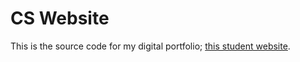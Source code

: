 # CS Website

This is the source code for my digital portfolio; [this student website](https://www.cs.utexas.edu/~rbhalani/).
